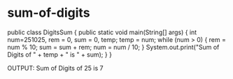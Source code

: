 # sum-of-digits
public class DigitsSum
{
public static void main(String[] args) 
{
int num=251025, rem = 0, sum = 0, temp;
temp = num;
while (num > 0)
{
rem = num % 10;
sum = sum + rem;
num = num / 10;
}
System.out.print("Sum of Digits of " + temp + " is " + sum);
}
}


OUTPUT:
Sum of Digits of 25 is 7
